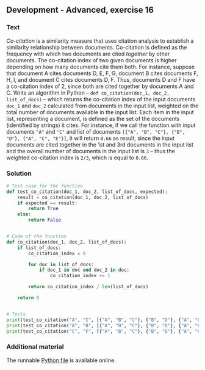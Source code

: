 ## Development - Advanced, exercise 16

### Text
*Co-citation* is a similarity measure that uses citation analysis to establish a similarity relationship between documents. Co-citation is defined as the frequency with which two documents are cited *together* by other documents. The co-citation index of two given documents is higher depending on how many documents cite them both. For instance, suppose that document A cites documents D, E, F, G, document B cites documents F, H, I, and document C cites documents D, F. Thus, documents D and F have a co-citation index of 2, since both are cited together by documents A and C. 
Write an algorithm in Python – `def co_citation(doc_1, doc_2, list_of_docs)` – which returns the co-citation index of the input documents `doc_1` and `doc_2` calculated from documents in the input list, weighted on the total number of documents available in the input list. Each item in the input list, representing a document, is defined as the set of the documents (identified by strings) it cites. For instance, if we call the function with input documents `"A"` and `"C"` and list of documents `[{"A", "B", "C"}, {"B", "D"}, {"A", "C", "E"}]`, it will return `0.66` as result, since the input documents are cited together in the 1st and 3rd documents in the input list and the overall number of documents in the input list is `3` – thus the weighted co-citation index is `2/3`, which is equal to `0.66`.


### Solution
```python
# Test case for the function
def test_co_citation(doc_1, doc_2, list_of_docs, expected):
    result = co_citation(doc_1, doc_2, list_of_docs)
    if expected == result:
        return True
    else:
        return False


# Code of the function
def co_citation(doc_1, doc_2, list_of_docs):
    if list_of_docs:
        co_citation_index = 0

        for doc in list_of_docs:
            if doc_1 in doc and doc_2 in doc:
                co_citation_index += 1

        return co_citation_index / len(list_of_docs)

    return 0


# Tests
print(test_co_citation("A", "C", [{"A", "B", "C"}, {"B", "D"}, {"A", "C", "E"}], 2 / 3))
print(test_co_citation("A", "B", [{"A", "B", "C"}, {"B", "D"}, {"A", "C", "E"}], 1 / 3))
print(test_co_citation("C", "F", [{"A", "B", "C"}, {"B", "D"}, {"A", "C", "E"}], 0))
``` 

### Additional material
The runnable [Python file](exercise_16.py) is available online.

